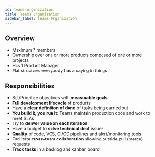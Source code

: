 ```yaml
---
id: teams-organization
title: Teams Organization
sidebar_label: Teams Organization
---
```


## Overview

- Maximum 7 members
- Ownership over one or more products composed of one or more projects
- Has 1 Product Manager
- Flat structure: everybody has a saying in things

## Responsibilities

- Set/Prioritize objectives with **measurable goals**
- **Full development lifecycle** of products
- Have a **clear definition of done** of tasks being carried out
- **You build it, you run it**: Teams maintain production code and work to meet SLAs
- Try to **deliver value on each iteration**
- Have a budget to **solve technical debt** issues
- **Quality** of code, VCS, CI/CD pipelines and alert/monitoring tools
- Facilitate **cross-team collaboration** allowing outside pull (merge) requests
- **Track tasks** in a backlog and kanban board